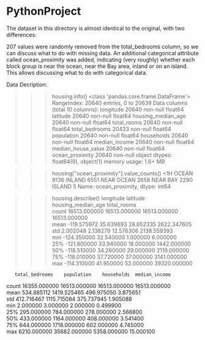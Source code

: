 # PythonProject

The dataset in this directory is almost identical to the original, with two differences:

207 values were randomly removed from the total_bedrooms column, so we can discuss what to do with missing data.
An additional categorical attribute called ocean_proximity was added, indicating (very roughly) whether each block group is near the ocean, near the Bay area, inland or on an island. This allows discussing what to do with categorical data.

Data Decription:

>>> housing.info()
<class 'pandas.core.frame.DataFrame'>
RangeIndex: 20640 entries, 0 to 20639
Data columns (total 10 columns):
longitude             20640 non-null float64
latitude              20640 non-null float64
housing_median_age    20640 non-null float64
total_rooms           20640 non-null float64
total_bedrooms        20433 non-null float64
population            20640 non-null float64
households            20640 non-null float64
median_income         20640 non-null float64
median_house_value    20640 non-null float64
ocean_proximity       20640 non-null object
dtypes: float64(9), object(1)
memory usage: 1.6+ MB

>>> housing["ocean_proximity"].value_counts()
<1H OCEAN     9136
INLAND        6551
NEAR OCEAN    2658
NEAR BAY      2290
ISLAND           5
Name: ocean_proximity, dtype: int64

>>> housing.describe()
          longitude      latitude  housing_median_age   total_rooms  \
count  16513.000000  16513.000000        16513.000000  16513.000000   
mean    -119.575972     35.639693           28.652335   2622.347605   
std        2.002048      2.138279           12.576306   2138.559393   
min     -124.350000     32.540000            1.000000      6.000000   
25%     -121.800000     33.940000           18.000000   1442.000000   
50%     -118.510000     34.260000           29.000000   2119.000000   
75%     -118.010000     37.720000           37.000000   3141.000000   
max     -114.310000     41.950000           52.000000  39320.000000   

       total_bedrooms    population    households  median_income  
count    16355.000000  16513.000000  16513.000000   16513.000000  
mean       534.885112   1419.525465    496.975050       3.875651  
std        412.716467   1115.715084    375.737945       1.905088  
min          2.000000      3.000000      2.000000       0.499900  
25%        295.000000    784.000000    278.000000       2.566800  
50%        433.000000   1164.000000    408.000000       3.541400  
75%        644.000000   1718.000000    602.000000       4.745000  
max       6210.000000  35682.000000   5358.000000      15.000100
